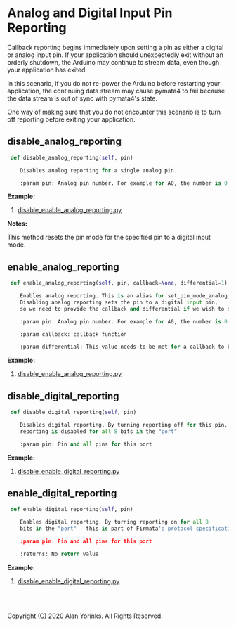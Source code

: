 # Analog and Digital Input Pin  Reporting

Callback reporting begins immediately upon setting a pin as either a digital or analog
input pin. If your application should unexpectedly exit without an orderly shutdown,
the Arduino may continue to stream data, even though your application has exited.

In this scenario, if you do not re-power the Arduino before restarting your application,
the continuing data stream may cause pymata4 to fail because the data stream is out
of sync with pymata4's state.

One way of making sure that you do not encounter this scenario is to turn off
reporting before exiting your application.


## disable_analog_reporting

```python
 def disable_analog_reporting(self, pin)

    Disables analog reporting for a single analog pin.

    :param pin: Analog pin number. For example for A0, the number is 0.
```

**Example:**

1. [disable_enable_analog_reporting.py](https://github.com/MrYsLab/pymata4/blob/master/examples/disable_enable_analog_reporting.py) 

**Notes:**

This method resets the pin mode for the specified pin to a digital input
mode. 


## enable_analog_reporting
```python
 def enable_analog_reporting(self, pin, callback=None, differential=1)

    Enables analog reporting. This is an alias for set_pin_mode_analog_input. 
    Disabling analog reporting sets the pin to a digital input pin, 
    so we need to provide the callback and differential if we wish to specify it.

    :param pin: Analog pin number. For example for A0, the number is 0.

    :param callback: callback function

    :param differential: This value needs to be met for a callback to be invoked.
```

**Example:**

1. [disable_enable_analog_reporting.py](https://github.com/MrYsLab/pymata4/blob/master/examples/disable_enable_analog_reporting.py) 

## disable_digital_reporting
```python
 def disable_digital_reporting(self, pin)

    Disables digital reporting. By turning reporting off for this pin, 
    reporting is disabled for all 8 bits in the "port"

    :param pin: Pin and all pins for this port
```
**Example:**

1. [disable_enable_digital_reporting.py](https://github.com/MrYsLab/pymata4/blob/master/examples/disable_enable_analog_reporting.py) 

## enable_digital_reporting

```python
 def enable_digital_reporting(self, pin)

    Enables digital reporting. By turning reporting on for all 8 
    bits in the "port" - this is part of Firmata's protocol specification.

    :param pin: Pin and all pins for this port

    :returns: No return value

```
**Example:**

1. [disable_enable_digital_reporting.py](https://github.com/MrYsLab/pymata4/blob/master/examples/disable_enable_analog_reporting.py) 


<br>
<br>

Copyright (C) 2020 Alan Yorinks. All Rights Reserved.
